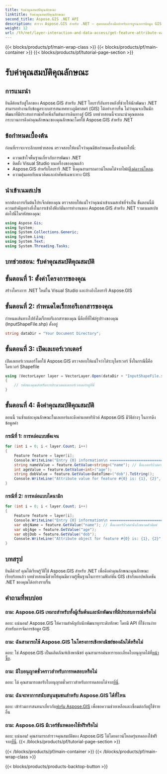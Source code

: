 ```yaml
---
title: รับค่าคุณสมบัติคุณลักษณะ
linktitle: รับค่าคุณสมบัติคุณลักษณะ
second_title: Aspose.GIS .NET API
description: สำรวจ Aspose.GIS สำหรับ .NET – สุดยอดเครื่องมือสำหรับการบูรณาการข้อมูล GIS ได้อย่างราบรื่น ดาวน์โหลดทดลองใช้ฟรีตอนนี้! #Aspose #GIS #.NET
weight: 12
url: /th/net/layer-interaction-and-data-access/get-feature-attribute-value/
---
```


{{< blocks/products/pf/main-wrap-class >}}
{{< blocks/products/pf/main-container >}}
{{< blocks/products/pf/tutorial-page-section >}}

# รับค่าคุณสมบัติคุณลักษณะ

## การแนะนำ
ยินดีต้อนรับสู่โลกของ Aspose.GIS สำหรับ .NET ไลบรารีอันทรงพลังที่ช่วยให้นักพัฒนา .NET สามารถทำงานกับข้อมูลระบบสารสนเทศทางภูมิศาสตร์ (GIS) ได้อย่างราบรื่น ไม่ว่าคุณจะเป็นนักพัฒนาที่มีประสบการณ์หรือเพิ่งเริ่มต้นการเดินทางสู่ GIS บทช่วยสอนนี้จะแนะนำคุณตลอดกระบวนการดึงค่าคุณลักษณะของคุณลักษณะโดยใช้ Aspose.GIS สำหรับ .NET
## ข้อกำหนดเบื้องต้น
ก่อนที่เราจะเจาะลึกบทช่วยสอน ตรวจสอบให้แน่ใจว่าคุณมีข้อกำหนดเบื้องต้นต่อไปนี้:
- ความเข้าใจพื้นฐานเกี่ยวกับการพัฒนา .NET
- ติดตั้ง Visual Studio บนเครื่องของคุณแล้ว
-  Aspose.GIS สำหรับไลบรารี .NET ซึ่งคุณสามารถดาวน์โหลดได้จากไฟล์[ลิ้งค์ดาวน์โหลด](https://releases.aspose.com/gis/net/).
- ความคุ้นเคยกับแนวคิดและคำศัพท์เฉพาะทาง GIS
## นำเข้าเนมสเปซ
หากต้องการเริ่มต้นโปรเจ็กต์ของคุณ ตรวจสอบให้แน่ใจว่าคุณนำเข้าเนมสเปซที่จำเป็น ขั้นตอนนี้มีความสำคัญอย่างยิ่งในการเข้าถึงฟังก์ชันการทำงานของ Aspose.GIS สำหรับ .NET รวมเนมสเปซต่อไปนี้ในรหัสของคุณ:
```csharp
using Aspose.Gis;
using System;
using System.Collections.Generic;
using System.Linq;
using System.Text;
using System.Threading.Tasks;
```
## บทช่วยสอน: รับค่าคุณสมบัติคุณสมบัติ
## ขั้นตอนที่ 1: ตั้งค่าโครงการของคุณ
สร้างโครงการ .NET ใหม่ใน Visual Studio และอ้างอิงไลบรารี Aspose.GIS
## ขั้นตอนที่ 2: กำหนดไดเร็กทอรีเอกสารของคุณ
กำหนดเส้นทางไปยังไดเร็กทอรีเอกสารของคุณ นี่คือที่ที่ไฟล์รูปร่างของคุณ (InputShapeFile.shp) ตั้งอยู่
```csharp
string dataDir = "Your Document Directory";
```
## ขั้นตอนที่ 3: เปิดเลเยอร์เวกเตอร์
เปิดเลเยอร์เวกเตอร์โดยใช้ Aspose.GIS ตรวจสอบให้แน่ใจว่าได้ระบุไดรเวอร์ ซึ่งในกรณีนี้คือไดรเวอร์ Shapefile
```csharp
using (VectorLayer layer = VectorLayer.Open(dataDir + "InputShapeFile.shp", Drivers.Shapefile))
{
    // รหัสของคุณสำหรับการประมวลผลเลเยอร์เวกเตอร์อยู่ที่นี่
}
```
## ขั้นตอนที่ 4: ดึงค่าคุณสมบัติคุณสมบัติ
ตอนนี้ วนซ้ำแต่ละคุณลักษณะในเลเยอร์และดึงค่าแอตทริบิวต์ Aspose.GIS มีวิธีต่างๆ ในการดึงข้อมูลค่า
### กรณีที่ 1: การหล่อแบบชัดเจน
```csharp
for (int i = 0; i < layer.Count; i++)
{
    Feature feature = layer[i];
    Console.WriteLine("Entry {0} information\n ========================", i);
    string nameValue = feature.GetValue<string>("name"); // ชื่อแอตทริบิวต์คำนึงถึงขนาดตัวพิมพ์
    int ageValue = feature.GetValue<int>("age");
    string dobValue = feature.GetValue<DateTime>("dob").ToString();
    Console.WriteLine("Attribute value for feature #{0} is: {1}, {2}", nameValue, ageValue, dobValue);
}
```
### กรณีที่ 2: การหล่อแบบไดนามิก
```csharp
for (int i = 0; i < layer.Count; i++)
{
    Feature feature = layer[i];
    Console.WriteLine("Entry {0} information\n ========================", i);
    var objName = feature.GetValue("name"); // ชื่อแอตทริบิวต์คำนึงถึงขนาดตัวพิมพ์
    var objAge = feature.GetValue("age");
    var objDob = feature.GetValue("dob");
    Console.WriteLine("Attribute object for feature #{0} is: {1}, {2}", objName, objAge, objDob);
}
```
## บทสรุป
ยินดีด้วย! คุณได้เรียนรู้วิธีใช้ Aspose.GIS สำหรับ .NET เพื่อดึงค่าคุณลักษณะคุณลักษณะเรียบร้อยแล้ว บทช่วยสอนนี้ช่วยให้คุณมีความรู้พื้นฐานในการรวมฟังก์ชัน GIS เข้ากับแอปพลิเคชัน .NET ของคุณได้อย่างราบรื่น
## คำถามที่พบบ่อย
### ถาม: Aspose.GIS เหมาะสำหรับทั้งผู้เริ่มต้นและนักพัฒนาที่มีประสบการณ์หรือไม่
ตอบ: แน่นอน! Aspose.GIS ให้ความสำคัญกับนักพัฒนาทุกระดับทักษะ โดยมี API ที่ใช้งานง่ายสำหรับการจัดการข้อมูล GIS
### ถาม: ฉันสามารถใช้ Aspose.GIS ในโครงการเชิงพาณิชย์ของฉันได้หรือไม่
 ตอบ: ใช่ Aspose.GIS เป็นผลิตภัณฑ์เชิงพาณิชย์ คุณสามารถค้นหารายละเอียดใบอนุญาตได้ที่[หน้าซื้อ](https://purchase.aspose.com/buy).
### ถาม: มีใบอนุญาตชั่วคราวสำหรับการทดสอบหรือไม่
 ตอบ: ได้ คุณสามารถขอรับใบอนุญาตชั่วคราวสำหรับการทดสอบได้จาก[ที่นี่](https://purchase.aspose.com/temporary-license/).
### ถาม: ฉันจะหาการสนับสนุนชุมชนสำหรับ Aspose.GIS ได้ที่ไหน
 ตอบ: เข้าร่วมการสนทนาเกี่ยวกับ[ฟอรัม Aspose.GIS](https://forum.aspose.com/c/gis/33) เพื่อขอความช่วยเหลือและเชื่อมต่อกับผู้ใช้รายอื่น
### ถาม: Aspose.GIS มีเวอร์ชันทดลองใช้ฟรีหรือไม่
 ตอบ: แน่นอน! คุณสามารถสำรวจคุณสมบัติของ Aspose.GIS ได้โดยดาวน์โหลดรุ่นทดลองใช้ฟรีจาก[ที่นี่](https://releases.aspose.com/).
{{< /blocks/products/pf/tutorial-page-section >}}

{{< /blocks/products/pf/main-container >}}
{{< /blocks/products/pf/main-wrap-class >}}

{{< blocks/products/products-backtop-button >}}
